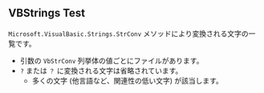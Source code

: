 ## VBStrings Test
`Microsoft.VisualBasic.Strings.StrConv` メソッドにより変換される文字の一覧です。

- 引数の `VbStrConv` 列挙体の値ごとにファイルがあります。
- `?` または `？` に変換される文字は省略されています。
  - 多くの文字 (他言語など、関連性の低い文字) が該当します。
